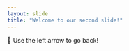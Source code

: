 ```yaml
---
layout: slide
title: "Welcome to our second slide!"
---
```

:clown_face:
Use the left arrow to go back!
